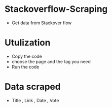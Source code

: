 # Stackoverflow-Scraping
- Get data from Stackover flow

# Utulization 
- Copy the code
- choose the page and the tag you need 
- Run the code

# Data scraped 
- Title , Link , Date , Vote
